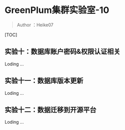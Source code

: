# GreenPlum集群实验室-10

> Author ：Heike07

[TOC]

## 实验十：数据库账户密码&权限认证相关

Loding ...

## 实验十一：数据库版本更新

Loding ...

## 实验十二：数据迁移到开源平台

Loding ...